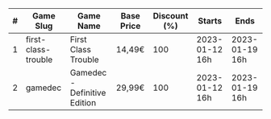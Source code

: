 |#|Game Slug|Game Name|Base Price|Discount (%)|Starts|Ends|
|---|---|---|---|---|---|---|
|1|first-class-trouble|First Class Trouble|14,49€|100|2023-01-12 16h|2023-01-19 16h|
|2|gamedec|Gamedec - Definitive Edition|29,99€|100|2023-01-12 16h|2023-01-19 16h|
